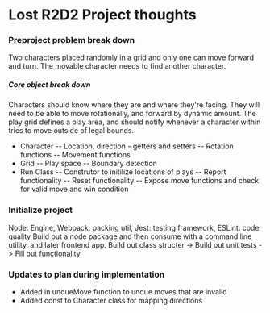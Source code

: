 # Lost R2D2 Project thoughts

### Preproject problem break down
Two characters placed randomly in a grid and only one can move forward and turn. The movable character needs to find another character.

##### Core object break down
Characters should know where they are and where they're facing. They will need to be able to move rotationally, and forward by dynamic amount.
The play grid defines a play area, and should notify whenever a character within tries to move outside of legal bounds.

- Character 
-- Location, direction - getters and setters
-- Rotation functions
-- Movement functions
- Grid
-- Play space
-- Boundary detection
- Run Class
-- Construtor to initilize locations of plays
-- Report functionality
-- Reset functionality
-- Expose move functions and check for valid move and win condition


### Initialize project 
Node: Engine, Webpack: packing util, Jest: testing framework, ESLint: code quality
Build out a node package and then consume with a command line utility, and later frontend app. 
Build out class structer -> Build out unit tests -> Fill out functionality

### Updates to plan during implementation
- Added in undueMove function to undue moves that are invalid
- Added const to Character class for mapping directions

